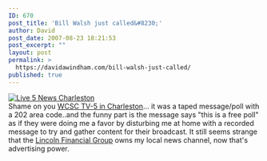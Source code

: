 ```yaml
---
ID: 670
post_title: 'Bill Walsh just called&#8230;'
author: David
post_date: 2007-08-23 18:21:53
post_excerpt: ""
layout: post
permalink: >
  https://davidawindham.com/bill-walsh-just-called/
published: true
---
```

<a href="http://www.live5news.com/"><img src="http://www.davidwindham.org/images/wcsc.png" alt="Live 5 News Charleston" /></a><br />Shame on you <a href="http://www.live5news.com/">WCSC TV-5 in Charleston</a>... it was a taped message/poll with a 202 area code..and the funny part is the message says "this is a free poll" as if they were doing me a favor by disturbing me at home with a recorded message to try and gather content for their broadcast.  It still seems strange that the <a href="http://www.lfg.com/">Lincoln Financial Group</a> owns my local news channel, now that's advertising power.